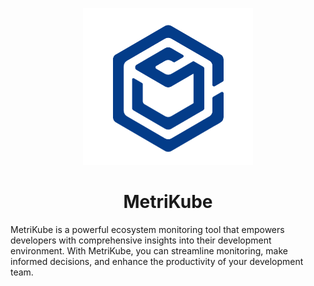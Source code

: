 <p align="center">
  <a href="https://github.com/metrikube/app">
    <img src="https://github.com/metrikube/app/blob/develop/apps/app/web/src/assets/img/metrikube-logo.png" alt="Logo">
  </a>

<h1 align="center">MetriKube</h3>

MetriKube is a powerful ecosystem monitoring tool that empowers developers with comprehensive insights into their development environment. With MetriKube, you can streamline monitoring, make informed decisions, and enhance the productivity of your development team.
